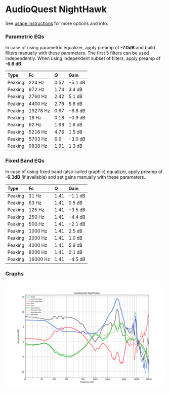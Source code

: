 # AudioQuest NightHawk
See [usage instructions](https://github.com/jaakkopasanen/AutoEq#usage) for more options and info.

### Parametric EQs
In case of using parametric equalizer, apply preamp of **-7.0dB** and build filters manually
with these parameters. The first 5 filters can be used independently.
When using independent subset of filters, apply preamp of **-6.8 dB**.

| Type    | Fc       |    Q | Gain    |
|:--------|:---------|:-----|:--------|
| Peaking | 224 Hz   | 0.52 | -5.1 dB |
| Peaking | 972 Hz   | 1.74 | 3.4 dB  |
| Peaking | 2760 Hz  | 2.42 | 5.1 dB  |
| Peaking | 4400 Hz  | 2.78 | 5.8 dB  |
| Peaking | 19278 Hz | 0.67 | -6.8 dB |
| Peaking | 18 Hz    | 0.18 | -0.9 dB |
| Peaking | 62 Hz    | 1.68 | 1.6 dB  |
| Peaking | 5216 Hz  | 4.76 | 1.5 dB  |
| Peaking | 5703 Hz  | 6.6  | -3.0 dB |
| Peaking | 9838 Hz  | 1.91 | 1.3 dB  |

### Fixed Band EQs
In case of using fixed band (also called graphic) equalizer, apply preamp of **-6.3dB**
(if available) and set gains manually with these parameters.

| Type    | Fc       |    Q | Gain    |
|:--------|:---------|:-----|:--------|
| Peaking | 31 Hz    | 1.41 | -1.1 dB |
| Peaking | 63 Hz    | 1.41 | 0.5 dB  |
| Peaking | 125 Hz   | 1.41 | -3.5 dB |
| Peaking | 250 Hz   | 1.41 | -4.4 dB |
| Peaking | 500 Hz   | 1.41 | -2.1 dB |
| Peaking | 1000 Hz  | 1.41 | 2.5 dB  |
| Peaking | 2000 Hz  | 1.41 | 1.0 dB  |
| Peaking | 4000 Hz  | 1.41 | 5.9 dB  |
| Peaking | 8000 Hz  | 1.41 | 0.1 dB  |
| Peaking | 16000 Hz | 1.41 | -4.5 dB |

### Graphs
![](./AudioQuest%20NightHawk.png)